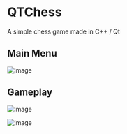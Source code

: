 # QTChess
A simple chess game made in C++ / Qt


## Main Menu
![image](https://github.com/user-attachments/assets/2c691c3c-ddca-4c9a-8a47-657f6c1720fb)

## Gameplay
![image](https://github.com/user-attachments/assets/9b3190ba-b3d3-4256-8179-961b61903af7)

![image](https://github.com/user-attachments/assets/75091361-4168-48d4-bac5-33cd860c86e3)
